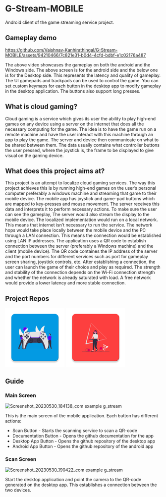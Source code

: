 # G-Stream-MOBILE

Android client of the game streaming service project.

## Gameplay demo

https://github.com/Vaishnav-Kanhirathingal/G-Stream-MOBILE/assets/94210466/7c821e31-b0d4-4cfd-bdbf-e1c02176a487

The above video showcases the gameplay on both the android and the Windows side. The above screen is for the android side and the below one is for the Desktop side. This represents the latency and quality of gameplay. The UI gamepads and trackpads can be used to control the game. You can set custom keymaps for each button in the desktop app to modify gameplay in the desktop application. The buttons also support long presses.

## What is cloud gaming?

Cloud gaming is a service which gives its user the ability to play high-end games on any device using a server on the internet that does all the necessary computing for the game. The idea is to have the game run on a remote machine and have the user interact with this machine through an app to play the game. The server and device then communicate on what to be shared between them. The data usually contains what controller buttons the user pressed, where the joystick is, the frame to be displayed to give visual on the gaming device.

## What does this project aims at?

This project is an attempt to localize cloud gaming services. The way this project achieves this is by running high-end games on the user’s personal computer preferably a windows machine and streaming that game to their mobile device. The mobile app has joystick and game-pad buttons which are mapped to key-presses and mouse movement. The server receives this data and interprets it to perform necessary actions. To make sure the user can see the gameplay, The server would also stream the display to the mobile device. The localized implementation would run on a local network. This means that internet isn’t necessary to run the service. The network hops would take place locally between the mobile device and the PC through a LAN connection. This means the connection would be established using LAN IP addresses. The application uses a QR code to establish connection between the server (preferably a Windows machine) and the client (mobile device). The QR code containes the IP address of the server and the port numbers for different services such as port for gameplay screen sharing, joystick controls, etc. After establishing a connection, the user can launch the game of their choice and play as required. The strength and stability of the connection depends on the Wi-Fi connection strength and whether the network is already saturated with load. A free network would provide a lower latency and more stable connection.

## Project Repos

[![Game - Stream android app icon](https://github.com/Vaishnav-Kanhirathingal/G-Stream-MOBILE/blob/main/app/src/main/res/mipmap-xxxhdpi/ic_launcher.png?raw=true "[Game - Stream Mobile] - This app is responsible for sending control signals to the desktop side. It also displays gameplay streamed from the PC")](https://github.com/Vaishnav-Kanhirathingal/G-Stream-MOBILE)
[![Game - Stream desktop app icon](https://github.com/Vaishnav-Kanhirathingal/G-Stream-Desktop/blob/main/src/main/resources/app_icon_mipmap/mipmap-xxxhdpi/ic_launcher.png?raw=true "[Game - Stream Desktop] - This app is responsible for recieving control signals from the android side. It also streams gameplay to the android device")](https://github.com/Vaishnav-Kanhirathingal/G-Stream-Desktop)

## Guide

### Main Screen

![Screenshot_20230530_184138_com example g_stream](https://github.com/Vaishnav-Kanhirathingal/G-Stream-MOBILE/assets/94210466/9e932d86-bbc7-4cdc-9b52-b0f2c2af9a9e)

This is the main screen of the mobile application. Each button has different actions:

- Scan Button - Starts the scanning service to scan a QR-code
- Documentation Button - Opens the github documentation for the app
- Desktop App Button - Opens the github repository of the desktop app
- Android App Button - Opens the github repository of the android app

### Scan Screen

![Screenshot_20230530_190422_com example g_stream](https://github.com/Vaishnav-Kanhirathingal/G-Stream-MOBILE/assets/94210466/f2f441c5-c221-4c39-b383-52a8d892b81c)

Start the desktop application and point the camera to the QR-code generated on the desktop app. This establishes a connection between the two devices.
